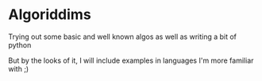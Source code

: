 # Algoriddims

Trying out some basic and well known algos as well as writing a bit of python

But by the looks of it, I will include examples in languages I'm more familiar with ;)
